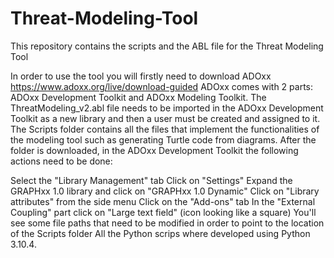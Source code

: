 # Threat-Modeling-Tool

This repository contains the scripts and the ABL file for the Threat Modeling Tool

In order to use the tool you will firstly need to download ADOxx https://www.adoxx.org/live/download-guided ADOxx comes with 2 parts: ADOxx Development Toolkit and ADOxx Modeling Toolkit. The ThreatModeling_v2.abl file needs to be imported in the ADOxx Development Toolkit as a new library and then a user must be created and assigned to it. The Scripts folder contains all the files that implement the functionalities of the modeling tool such as generating Turtle code from diagrams. After the folder is downloaded, in the ADOxx Development Toolkit the following actions need to be done:

Select the "Library Management" tab
Click on "Settings"
Expand the GRAPHxx 1.0 library and click on "GRAPHxx 1.0 Dynamic"
Click on "Library attributes" from the side menu
Click on the "Add-ons" tab
In the "External Coupling" part click on "Large text field" (icon looking like a square)
You'll see some file paths that need to be modified in order to point to the location of the Scripts folder
All the Python scrips where developed using Python 3.10.4.
